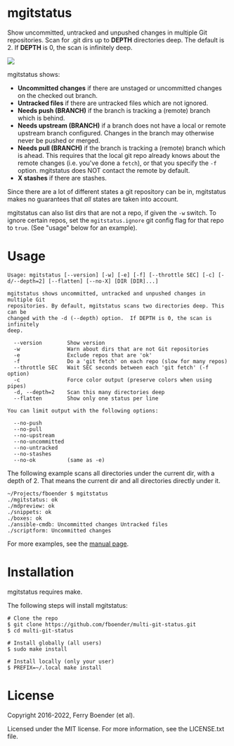 mgitstatus
==========

Show uncommitted, untracked and unpushed changes in multiple Git
repositories.  Scan for .git dirs up to **DEPTH** directories deep.
The default is 2.  If **DEPTH** is 0, the scan is infinitely deep.

![](https://raw.githubusercontent.com/fboender/multi-git-status/master/screenshot.png)

mgitstatus shows:

* **Uncommitted changes** if there are unstaged or uncommitted changes on the
  checked out branch.
* **Untracked files** if there are untracked files which are not ignored.
* **Needs push (BRANCH)** if the branch is tracking a (remote) branch which is
  behind.
* **Needs upstream (BRANCH)** if a branch does not have a local or remote
  upstream branch configured. Changes in the branch may otherwise never be
  pushed or merged.
* **Needs pull (BRANCH)** if the branch is tracking a (remote) branch which is
  ahead. This requires that the local git repo already knows about the remote
  changes (i.e. you've done a `fetch`), or that you specify the `-f` option.
  mgitstatus does NOT contact the remote by default.
* **X stashes** if there are stashes.

Since there are a lot of different states a git repository can be in,
mgitstatus makes no guarantees that *all* states are taken into account.

mgitstatus can also list dirs that are not a repo, if given the `-w`
switch. To ignore certain repos, set the `mgitstatus.ignore` git config flag
for that repo to `true`. (See "usage" below for an example).


# Usage

    Usage: mgitstatus [--version] [-w] [-e] [-f] [--throttle SEC] [-c] [-d/--depth=2] [--flatten] [--no-X] [DIR [DIR]...]

    mgitstatus shows uncommitted, untracked and unpushed changes in multiple Git
    repositories. By default, mgitstatus scans two directories deep. This can be
    changed with the -d (--depth) option.  If DEPTH is 0, the scan is infinitely
    deep.

      --version        Show version
      -w               Warn about dirs that are not Git repositories
      -e               Exclude repos that are 'ok'
      -f               Do a 'git fetch' on each repo (slow for many repos)
      --throttle SEC   Wait SEC seconds between each 'git fetch' (-f option)
      -c               Force color output (preserve colors when using pipes)
      -d, --depth=2    Scan this many directories deep
      --flatten        Show only one status per line

    You can limit output with the following options:

      --no-push
      --no-pull
      --no-upstream
      --no-uncommitted
      --no-untracked
      --no-stashes
      --no-ok          (same as -e)

The following example scans all directories under the current dir, with a
depth of 2. That means the current dir and all directories directly under it.

    ~/Projects/fboender $ mgitstatus
    ./mgitstatus: ok
    ./mdpreview: ok
    ./snippets: ok
    ./boxes: ok
    ./ansible-cmdb: Uncommitted changes Untracked files
    ./scriptform: Uncommitted changes

For more examples, see the [manual page](mgitstatus.1.md).

# Installation

mgitstatus requires make.

The following steps will install mgitstatus:

    # Clone the repo
    $ git clone https://github.com/fboender/multi-git-status.git
    $ cd multi-git-status

    # Install globally (all users)
    $ sudo make install

    # Install locally (only your user)
    $ PREFIX=~/.local make install

# License

Copyright 2016-2022, Ferry Boender (et al).

Licensed under the MIT license. For more information, see the LICENSE.txt file.
